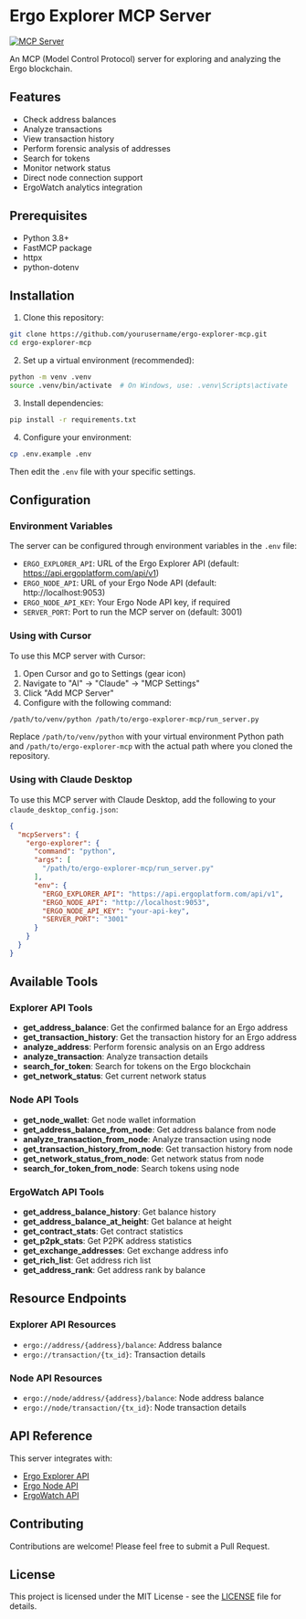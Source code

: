 # Ergo Explorer MCP Server
[![MCP Server](https://glama.ai/mcp/servers/ergo-explorer/badge)](https://glama.ai/mcp/servers/ergo-explorer)

An MCP (Model Control Protocol) server for exploring and analyzing the Ergo blockchain.

## Features

- Check address balances
- Analyze transactions
- View transaction history
- Perform forensic analysis of addresses
- Search for tokens
- Monitor network status
- Direct node connection support
- ErgoWatch analytics integration

## Prerequisites

- Python 3.8+
- FastMCP package
- httpx
- python-dotenv

## Installation

1. Clone this repository:
```bash
git clone https://github.com/yourusername/ergo-explorer-mcp.git
cd ergo-explorer-mcp
```

2. Set up a virtual environment (recommended):
```bash
python -m venv .venv
source .venv/bin/activate  # On Windows, use: .venv\Scripts\activate
```

3. Install dependencies:
```bash
pip install -r requirements.txt
```

4. Configure your environment:
```bash
cp .env.example .env
```
Then edit the `.env` file with your specific settings.

## Configuration

### Environment Variables

The server can be configured through environment variables in the `.env` file:

- `ERGO_EXPLORER_API`: URL of the Ergo Explorer API (default: https://api.ergoplatform.com/api/v1)
- `ERGO_NODE_API`: URL of your Ergo Node API (default: http://localhost:9053)
- `ERGO_NODE_API_KEY`: Your Ergo Node API key, if required
- `SERVER_PORT`: Port to run the MCP server on (default: 3001)

### Using with Cursor

To use this MCP server with Cursor:

1. Open Cursor and go to Settings (gear icon)
2. Navigate to "AI" → "Claude" → "MCP Settings"
3. Click "Add MCP Server"
4. Configure with the following command:

```bash
/path/to/venv/python /path/to/ergo-explorer-mcp/run_server.py
```

Replace `/path/to/venv/python` with your virtual environment Python path and `/path/to/ergo-explorer-mcp` with the actual path where you cloned the repository.

### Using with Claude Desktop

To use this MCP server with Claude Desktop, add the following to your `claude_desktop_config.json`:

```json
{
  "mcpServers": {
    "ergo-explorer": {
      "command": "python",
      "args": [
        "/path/to/ergo-explorer-mcp/run_server.py"
      ],
      "env": {
        "ERGO_EXPLORER_API": "https://api.ergoplatform.com/api/v1",
        "ERGO_NODE_API": "http://localhost:9053",
        "ERGO_NODE_API_KEY": "your-api-key",
        "SERVER_PORT": "3001"
      }
    }
  }
}
```

## Available Tools

### Explorer API Tools

- **get_address_balance**: Get the confirmed balance for an Ergo address
- **get_transaction_history**: Get the transaction history for an Ergo address
- **analyze_address**: Perform forensic analysis on an Ergo address
- **analyze_transaction**: Analyze transaction details
- **search_for_token**: Search for tokens on the Ergo blockchain
- **get_network_status**: Get current network status

### Node API Tools

- **get_node_wallet**: Get node wallet information
- **get_address_balance_from_node**: Get address balance from node
- **analyze_transaction_from_node**: Analyze transaction using node
- **get_transaction_history_from_node**: Get transaction history from node
- **get_network_status_from_node**: Get network status from node
- **search_for_token_from_node**: Search tokens using node

### ErgoWatch API Tools

- **get_address_balance_history**: Get balance history
- **get_address_balance_at_height**: Get balance at height
- **get_contract_stats**: Get contract statistics
- **get_p2pk_stats**: Get P2PK address statistics
- **get_exchange_addresses**: Get exchange address info
- **get_rich_list**: Get address rich list
- **get_address_rank**: Get address rank by balance

## Resource Endpoints

### Explorer API Resources
- `ergo://address/{address}/balance`: Address balance
- `ergo://transaction/{tx_id}`: Transaction details

### Node API Resources
- `ergo://node/address/{address}/balance`: Node address balance
- `ergo://node/transaction/{tx_id}`: Node transaction details

## API Reference

This server integrates with:
- [Ergo Explorer API](https://api.ergoplatform.com/api/v1)
- [Ergo Node API](https://github.com/ergoplatform/ergo/blob/master/src/main/resources/api/openapi.yaml)
- [ErgoWatch API](https://api.ergo.watch/docs)

## Contributing

Contributions are welcome! Please feel free to submit a Pull Request.

## License

This project is licensed under the MIT License - see the [LICENSE](LICENSE) file for details.